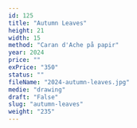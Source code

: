 ```yaml
---
id: 125
title: "Autumn Leaves"
height: 21
width: 15
method: "Caran d'Ache på papir"
year: 2024
price: ""
exPrice: "350"
status: ""
fileName: "2024-autumn-leaves.jpg"
medie: "drawing"
draft: "False"
slug: "autumn-leaves"
weight: "235"
---
```

